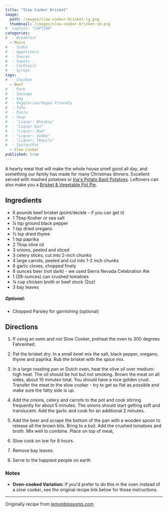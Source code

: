 ```yaml
---
title: "Slow Cooker Brisket"
image: 
  path: /images/slow-cooker-brisket-lg.png
  thumbnail: /images/slow-cooker-brisket-sm.png
#  caption: "CAPTION"
categories:
#  - Breakfast
  - Mains
#  - Sides
#  - Appetizers
#  - Sauces
#  - Sweets
#  - Cocktails
#  - Syrups
tags:
#  - Chicken
  - Beef
#  - Pork
#  - Sausage
#  - Veg
#  - Vegetarian/Vegan Friendly
#  - Tofu
#  - Pasta
#  - Soup
#  - "Liquor: Whiskey"
#  - "Liquor Gin"
#  - "Liquor: Rum"
#  - "Liquor: Vodka"
#  - "Liquor: Tequila"
#  - InstantPot
  - Slow Cooker
published: true
---
```


A hearty meal that will make the whole house smell good all day, and something our family has made for many Christmas dinners. Excellent served with mashed potatoes or [Ina's Potato Basil Potatoes](/recipes/potato-basil-puree). Leftovers can also make you a [Brisket & Vegetable Pot Pie](/recipes/brisket-pot-pie).

## Ingredients

* 6 pounds beef brisket (point/deckle - if you can get it)
* 1 Tbsp Kosher or sea salt
* ¼ tsp ground black pepper
* 1 tsp dried oregano
* ½ tsp dried thyme
* 1 tsp paprika
* 2 Tbsp olive oil
* 3 onions, peeled and sliced
* 3 celery sticks, cut into 2-inch chunks
* 4 large carrots, peeled and cut into 1-2 inch chunks
* 6 garlic cloves, chopped finely
* 8 ounces beer (not dark) - we used Sierra Nevada Celebration Ale
* 1 (28-ounces) can crushed tomatoes
* ¼ cup chicken broth or beef stock (2oz)
* 3 bay leaves

##### Optional:

* Chopped Parsley for garnishing (optional)

## Directions


1. If using an oven and not Slow Cooker, preheat the oven to 300 degrees Fahrenheit. 

1. Pat the brisket dry. In a small bowl mix the salt, black pepper, oregano, thyme and paprika. Rub the brisket with the spice mix.

1. In a large roasting pan or Dutch oven, heat the olive oil over medium-high heat. The oil should be hot but not smoking. Brown the meat on all sides, about 10 minutes total. You should have a nice golden crust. Transfer the meat to the slow cooker - try to get as flat as possible and make sure the fatty side is up.

1. Add the onions, celery and carrots to the pot and cook stirring frequently for about 5 minutes. The onions should start getting soft and translucent. Add the garlic and cook for an additional 2 minutes. 

1. Add the beer and scrape the bottom of the pan with a wooden spoon to release all the brown bits. Bring to a boil. Add the crushed tomatoes and broth. Mix well to combine. Place on top of meat, 

1. Slow cook on low for 8 hours. 

1. Remove bay leaves.

1. Serve to the happiest people on earth


### Notes

* **Oven-cooked Variation:** If you'd prefer to do this in the oven instead of a slow cooker, see the original recipe link below for those instructions.

---
Originally recipe from [lemonblossoms.com](https://www.lemonblossoms.com/blog/beer-braised-brisket/)

